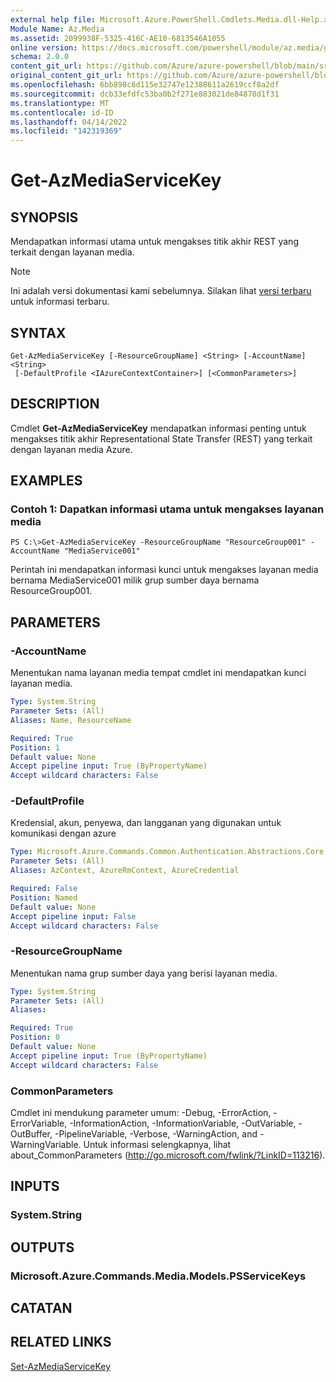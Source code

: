 ```yaml
---
external help file: Microsoft.Azure.PowerShell.Cmdlets.Media.dll-Help.xml
Module Name: Az.Media
ms.assetid: 2099938F-5325-416C-AE10-6813546A1055
online version: https://docs.microsoft.com/powershell/module/az.media/get-azmediaservicekey
schema: 2.0.0
content_git_url: https://github.com/Azure/azure-powershell/blob/main/src/Media/Media/help/Get-AzMediaServiceKey.md
original_content_git_url: https://github.com/Azure/azure-powershell/blob/main/src/Media/Media/help/Get-AzMediaServiceKey.md
ms.openlocfilehash: 6bb898c8d115e32747e12388611a2619ccf8a2df
ms.sourcegitcommit: dcb33efdfc53ba0b2f271e883021de84878d1f31
ms.translationtype: MT
ms.contentlocale: id-ID
ms.lasthandoff: 04/14/2022
ms.locfileid: "142319369"
---
```

# Get-AzMediaServiceKey

## SYNOPSIS
Mendapatkan informasi utama untuk mengakses titik akhir REST yang terkait dengan layanan media.

> [!NOTE]
>Ini adalah versi dokumentasi kami sebelumnya. Silakan lihat [versi terbaru](/powershell/module/az.media/get-azmediaservicekey) untuk informasi terbaru.

## SYNTAX

```
Get-AzMediaServiceKey [-ResourceGroupName] <String> [-AccountName] <String>
 [-DefaultProfile <IAzureContextContainer>] [<CommonParameters>]
```

## DESCRIPTION
Cmdlet **Get-AzMediaServiceKey** mendapatkan informasi penting untuk mengakses titik akhir Representational State Transfer (REST) yang terkait dengan layanan media Azure.

## EXAMPLES

### Contoh 1: Dapatkan informasi utama untuk mengakses layanan media
```
PS C:\>Get-AzMediaServiceKey -ResourceGroupName "ResourceGroup001" -AccountName "MediaService001"
```

Perintah ini mendapatkan informasi kunci untuk mengakses layanan media bernama MediaService001 milik grup sumber daya bernama ResourceGroup001.

## PARAMETERS

### -AccountName
Menentukan nama layanan media tempat cmdlet ini mendapatkan kunci layanan media.

```yaml
Type: System.String
Parameter Sets: (All)
Aliases: Name, ResourceName

Required: True
Position: 1
Default value: None
Accept pipeline input: True (ByPropertyName)
Accept wildcard characters: False
```

### -DefaultProfile
Kredensial, akun, penyewa, dan langganan yang digunakan untuk komunikasi dengan azure

```yaml
Type: Microsoft.Azure.Commands.Common.Authentication.Abstractions.Core.IAzureContextContainer
Parameter Sets: (All)
Aliases: AzContext, AzureRmContext, AzureCredential

Required: False
Position: Named
Default value: None
Accept pipeline input: False
Accept wildcard characters: False
```

### -ResourceGroupName
Menentukan nama grup sumber daya yang berisi layanan media.

```yaml
Type: System.String
Parameter Sets: (All)
Aliases:

Required: True
Position: 0
Default value: None
Accept pipeline input: True (ByPropertyName)
Accept wildcard characters: False
```

### CommonParameters
Cmdlet ini mendukung parameter umum: -Debug, -ErrorAction, -ErrorVariable, -InformationAction, -InformationVariable, -OutVariable, -OutBuffer, -PipelineVariable, -Verbose, -WarningAction, and -WarningVariable. Untuk informasi selengkapnya, lihat about_CommonParameters (http://go.microsoft.com/fwlink/?LinkID=113216).

## INPUTS

### System.String

## OUTPUTS

### Microsoft.Azure.Commands.Media.Models.PSServiceKeys

## CATATAN

## RELATED LINKS

[Set-AzMediaServiceKey](./Set-AzMediaServiceKey.md)


